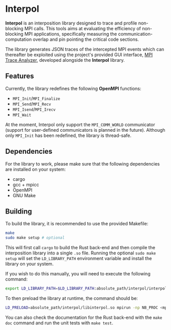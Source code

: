 # Interpol

**Interpol** is an interposition library designed to trace and profile
non-blocking MPI calls.
This tools aims at evaluating the efficiency of non-blocking MPI applications,
specifically measuring the communication-computation overlap and pin pointing
the critical code sections.

The library generates JSON traces of the intercepted MPI events which can 
thereafter be exploited using the project's provided GUI interface, [MPI Trace
Analyzer](https://github.com/async-mpi-benchmarks/Interface), developed
alongside the **Interpol** library.

## Features
Currently, the library redefines the following **OpenMPI** functions:
- `MPI_Init`/`MPI_Finalize`
- `MPI_Send`/`MPI_Recv`
- `MPI_Isend`/`MPI_Irecv`
- `MPI_Wait`

At the moment, Interpol only support the `MPI_COMM_WORLD` communicator (support
for user-defined communicators is planned in the future).
Although only `MPI_Init` has been redefined, the library is thread-safe.

## Dependencies
For the library to work, please make sure that the following dependencies are
installed on your system:
- cargo
- gcc + mpicc
- OpenMPI
- GNU Make

## Building
To build the library, it is recommended to use the provided Makefile:
```sh
make
sudo make setup # optional
```
This will first call `cargo` to build the Rust back-end and then compile the
interposition library into a single `.so` file.
Running the optional `sudo make setup` will set the `LD_LIBRARY_PATH`
environment variable and install the library on your system.

If you wish to do this manually, you will need to execute the following command:
```sh
export LD_LIBRARY_PATH=$LD_LIBRARY_PATH:absolute_path/interpol/interpol-rs/target/release/
```
To then preload the library at runtime, the command should be:
```sh
LD_PRELOAD=absolute_path/interpol/libinterpol.so mpirun -np NB_PROC <mpi_binary>
```

You can also check the documentation for the Rust back-end with the `make doc`
command and run the unit tests with `make test`.
